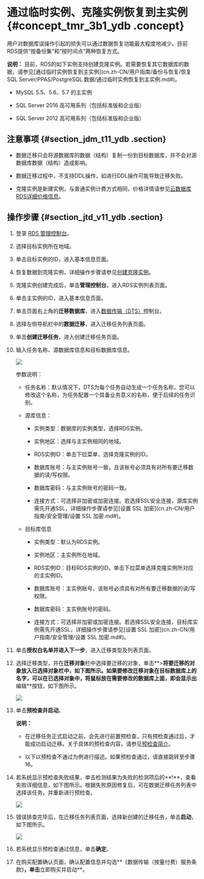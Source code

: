 # 通过临时实例、克隆实例恢复到主实例 {#concept_tmr_3b1_ydb .concept}

用户对数据库误操作引起的损失可以通过数据恢复功能最大程度地减少。目前RDS提供“按备份集”和“按时间点”两种恢复方式。

**说明：** 目前，RDS的如下实例支持创建克隆实例。若需要恢复其它数据库的数据，请参见[通过临时实例恢复到主实例](cn.zh-CN/用户指南/备份与恢复/恢复 SQL Server/PPAS/PostgreSQL 数据/通过临时实例恢复到主实例.md#)。

-   MySQL 5.5、5.6、5.7 的主实例

-   SQL Server 2016 高可用系列（包括标准版和企业版）

-   SQL Server 2012 高可用系列（包括标准版和企业版）


## 注意事项 {#section_jdm_t11_ydb .section}

-   数据迁移只会将源数据库的数据（结构）复制一份到目标数据库，并不会对源数据库数据（结构）造成影响。

-   数据迁移过程中，不支持DDL操作，如进行DDL操作可能导致迁移失败。

-   克隆实例是新建实例，与普通实例计费方式相同，价格详情请参见[云数据库RDS详细价格信息](https://www.aliyun.com/price/product?spm=5176.doc45020.2.1.YxjQcd#/rds/detail)。


## 操作步骤 {#section_jtd_v11_ydb .section}

1.  登录 [RDS 管理控制台](https://rds.console.aliyun.com/)。
2.  选择目标实例所在地域。
3.  单击目标实例的ID，进入基本信息页面。
4.  恢复数据到克隆实例，详细操作步骤请参见[创建克隆实例](cn.zh-CN/用户指南/备份与恢复/创建克隆实例.md#)。
5.  克隆实例创建完成后，单击**管理控制台**，进入RDS实例列表页面。
6.  单击主实例的ID，进入基本信息页面。
7.  单击页面右上角的**迁移数据库**，进入[数据传输（DTS）](http://dts.console.aliyun.com/)控制台。
8.  选择左侧导航栏中的**数据迁移**，进入迁移任务列表页面。

9.  单击**创建迁移任务**，进入创建迁移任务页面。
10. 输入任务名称、源数据库信息和目标数据库信息。

    ![](http://static-aliyun-doc.oss-cn-hangzhou.aliyuncs.com/assets/img/7959/3948_zh-CN.png)

    参数说明：

    -   任务名称：默认情况下，DTS为每个任务自动生成一个任务名称，您可以修改这个名称，为任务配置一个具备业务意义的名称，便于后续的任务识别。

    -   源库信息：

        -   实例类型：数据库的实例类型，选择RDS实例。

        -   实例地区：选择与主实例相同的地域。

        -   RDS实例ID：单击下拉菜单，选择克隆实例的ID。

        -   数据库账号：与主实例账号一致，且该账号必须具有对所有要迁移数据的读/写权限。

        -   数据库密码：与主实例账号的密码一致。

        -   连接方式：可选择非加密或加密连接。若选择SSL安全连接，源库实例需先开通SSL，详细操作步骤请参见[设置 SSL 加密](cn.zh-CN/用户指南/安全管理/设置 SSL 加密.md#)。

    -   目标库信息

        -   实例类型：默认为RDS实例。

        -   实例地区：主实例所在地域。

        -   RDS实例ID：目标RDS实例的ID。单击下拉菜单选择克隆实例所对应的主实例ID。

        -   数据库账号：主实例账号，该账号必须具有对所有要迁移数据的读/写权限。

        -   数据库密码：主实例账号的密码。

        -   连接方式：可选择非加密或加密连接。若选择SSL安全连接，目标库实例需先开通SSL，详细操作步骤请参见[设置 SSL 加密](cn.zh-CN/用户指南/安全管理/设置 SSL 加密.md#)。

11. 单击**授权白名单并进入下一步**，进入迁移类型及列表页面。
12. 选择迁移类型，并在**迁移对象**栏中选择要迁移的对象，单击**\>**将要迁移的对象放入已选择对象栏中，如下图所示。如果要修改迁移对象在目标数据库上的名字，可以在已选择对象中，将鼠标放在需要修改的数据库上面，即会显示出**编辑**按钮，如下图所示。

    ![](http://static-aliyun-doc.oss-cn-hangzhou.aliyuncs.com/assets/img/7959/3949_zh-CN.png)

13. 单击**预检查并启动**。

    **说明：** 

    -   在迁移任务正式启动之前，会先进行前置预检查，只有预检查通过后，才能成功启动迁移。关于具体的预检查内容，请参见[预检查简介](https://help.aliyun.com/document_detail/52099.html)。

    -   以下以预检查不通过为例进行描述。如果预检查通过，请直接跳转至步骤16。

14. 若系统显示预检查失败结果，单击检测结果为失败的检测项后的**!**，查看失败详细信息，如下图所示。根据失败原因修复后，可在数据迁移任务列表中选择该任务，并重新进行预检查。

    ![](http://static-aliyun-doc.oss-cn-hangzhou.aliyuncs.com/assets/img/7959/3951_zh-CN.png)

15. 错误排查完毕后，在迁移任务列表页面，选择新创建的迁移任务，单击**启动**，如下图所示。

    ![](http://static-aliyun-doc.oss-cn-hangzhou.aliyuncs.com/assets/img/7959/3952_zh-CN.png)

16. 若系统显示预检查通过信息，单击**确定**。
17. 在购买配置确认页面，确认配置信息并勾选**《数据传输（按量付费）服务条款》**，单击**立即购买并启动**。

